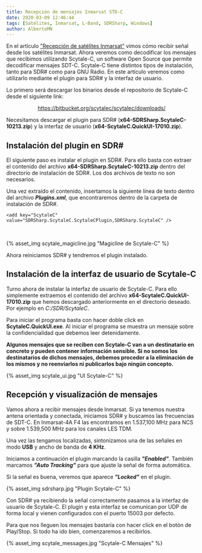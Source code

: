 ```yaml
---
title: Recepción de mensajes Inmarsat STD-C
date: 2020-03-09 12:46:44
tags: [Satélites, Inmarsat, L-Band, SDRSharp, Windows]
author: AlbertoMN
---
```


En el artículo ["Recepción de satélites Inmarsat"](https://sdr-es.com/2020/03/06/recepcion-inmarsat/) vimos cómo recibir señal desde los satélites Inmarsat. Ahora veremos como decodificar los mensajes que recibimos utilizando Scytale-C, un software Open Source que permite decodificar mensajes SDT-C.
Scytale-C tiene distintos tipos de instalación, tanto para SDR# como para GNU Radio. En este artículo veremos como utilizarlo mediante el plugin para SDR# y la interfaz de usuario.

<!-- more -->

Lo primero será descargar los binarios desde el repositorio de Scytale-C desde el siguiente link:

[<center>https://bitbucket.org/scytalec/scytalec/downloads/</center>](https://bitbucket.org/scytalec/scytalec/downloads/)

Necesitamos descargar el plugin para SDR# (**x64-SDRSharp.ScytaleC-10213.zip**) y la interfaz de usuario (**x64-ScytaleC.QuickUI-17010.zip**).

## Instalación del plugin en SDR#

El siguiente paso es instalar el plugin en SDR#. Para ello basta con extraer el contenido del archivo **x64-SDRSharp.ScytaleC-10213.zip** dentro del directorio de instalación de SDR#. Los dos archivos de texto no son necesarios.

Una vez extraído el contenido, insertamos la siguiente línea de texto dentro del archivo _**Plugins.xml**_, que encontraremos dentro de la carpeta de instalación de SDR#.

```
<add key="ScytaleC" value="SDRSharp.ScytaleC.ScytaleCPlugin,SDRSharp.ScytaleC" />
```
</br>

{% asset_img scytale_magicline.jpg "Magicline de Scytale-C" %}

Ahora reiniciamos SDR# y tendremos el plugin instalado.


## Instalación de la interfaz de usuario de Scytale-C

Turno ahora de instalar la interfaz de usuario de Scytale-C. Para ello simplemente extraemos el contenido del archivo **x64-ScytaleC.QuickUI-17010.zip** que hemos descargado anteriormente en el directorio deseado. Por ejemplo en *C:/SDR/ScytaleC*.

Para iniciar el programa basta con hacer doble click en **ScytaleC.QuickUI.exe**. Al iniciar el programa se muestra un mensaje sobre la confidencialidad que debemos leer detenidamente.

**Algunos mensajes que se reciben con Scytale-C van a un destinatario en concreto y pueden contener información sensible. Si no somos los destinatarios de dichos mensajes, debemos proceder a la eliminación de los mismos y no reenviarlos ni publicarlos bajo ningún concepto.**

{% asset_img scytale_ui.jpg "UI Scytale-C" %}

## Recepción y visualización de mensajes

Vamos ahora a recibir mensajes desde Inmarsat. Si ya tenemos nuestra antena orientada y conectada, iniciamos SDR# y buscamos las frecuencias de SDT-C. En Inmarsat-4A F4 las encontramos en 1.537,100 MHz para NCS y sobre 1.539,500 MHz para los canales LES TDM.

Una vez las tengamos localizadas, sintonizamos una de las señales en modo **USB** y ancho de banda de **4 KHz**.

Iniciamos a continuación el plugin marcando la casilla _**"Enabled"**_. También marcamos _**"Auto Tracking"**_ para que ajuste la señal de forma automática.

Si la señal es buena, veremos que aparece _**"Locked"**_ en el plugin.

{% asset_img sdrsharp.jpg "Plugin Scytale-C" %}

Con SDR# ya recibiendo la señal correctamente pasamos a la interfaz de usuario de Scytale-C. El plugin y esta interfaz se comunican por UDP de forma local y vienen configurados con el puerto 15003 por defecto.

Para que nos lleguen los mensajes bastaría con hacer click en el botón de Play/Stop. Si todo ha ido bien, comenzaremos a recibirlos.

{% asset_img scytale_messages.jpg "Scytale-C Mensajes" %}
